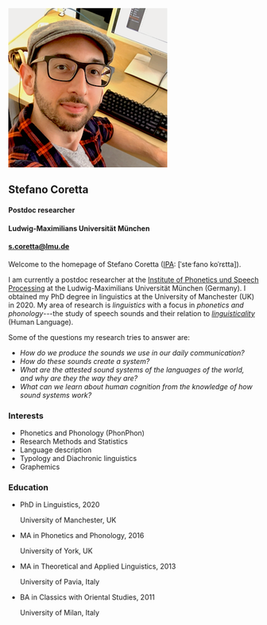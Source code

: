 ---
---

<div class="cols-2">
  <div class="col-left">
  <img class="avatar" src="/img/avatar.png" alt="Avatar">
  </div>
  <div class="col-right">
    <div class="avatar-info">
      <h2>Stefano Coretta</h2>
      <h4>Postdoc researcher</h4>
      <h4 id="institute">Ludwig-Maximilians Universität München</h4>
      <h4 id="my-email"><a href = "mailto: s.coretta@lmu.de">s.coretta@lmu.de</a></h4>
    </div>
  </div>
</div>

Welcome to the homepage of Stefano Coretta ([IPA](https://en.wikipedia.org/wiki/International_Phonetic_Alphabet): [ˈsteˑfano koˈrɛtta]).

I am currently a postdoc researcher at the [Institute of Phonetics und Speech Processing](https://www.phonetik.uni-muenchen.de/) at the Ludwig-Maximilians Universität München (Germany).
I obtained my PhD degree in linguistics at the University of Manchester (UK) in 2020.
My area of research is *linguistics* with a focus in *phonetics and phonology*---the study of speech sounds and their relation to [*linguisticality*](https://doi.org/10.3389/fpsyg.2019.03056) (Human Language).

Some of the questions my research tries to answer are:

- *How do we produce the sounds we use in our daily communication?*
- *How do these sounds create a system?*
- *What are the attested sound systems of the languages of the world, and why are they the way they are?*
- *What can we learn about human cognition from the knowledge of how sound systems work?*

<div class="cols-2">
<div class="col-left">
<h3>Interests</h3>
<ul class="ul-interests">
  <li>Phonetics and Phonology (PhonPhon)</li>
  <li>Research Methods and Statistics</li>
  <li>Language description</li>
  <li>Typology and Diachronic linguistics</li>
  <li>Graphemics</li>
</ul>
</div>
<div class="col-right">
<h3>Education</h3>
<ul class="ul-edu fa-ul">
  <li>
    <i class="fa-li fas fa-graduation-cap"></i>
    <div class="description">
      <p class="course">PhD in Linguistics, 2020</p>
      <p class="institution">University of Manchester, UK</p>
    </div>
  </li>

  <li>
    <i class="fa-li fas fa-graduation-cap"></i>
    <div class="description">
      <p class="course">MA in Phonetics and Phonology, 2016</p>
      <p class="institution">University of York, UK</p>
    </div>
  </li>

  <li>
    <i class="fa-li fas fa-graduation-cap"></i>
    <div class="description">
      <p class="course">MA in Theoretical and Applied Linguistics, 2013</p>
      <p class="institution">University of Pavia, Italy</p>
    </div>
  </li>

  <li>
    <i class="fa-li fas fa-graduation-cap"></i>
    <div class="description">
      <p class="course">BA in Classics with Oriental Studies, 2011</p>
      <p class="institution">University of Milan, Italy</p>
    </div>
  </li>
 </ul>
 </div>
</div>
